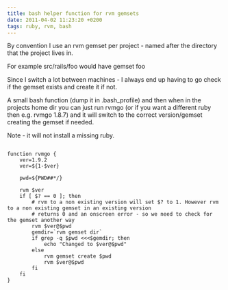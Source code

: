 ```yaml
---
title: bash helper function for rvm gemsets
date: 2011-04-02 11:23:20 +0200
tags: ruby, rvm, bash
---
```


By convention I use an rvm gemset per project - named after the directory that the project lives in.

For example src/rails/foo would have gemset foo

Since I switch a lot between machines - I always end up having to go check if the gemset exists and create it if not.

A small bash function (dump it in .bash_profile) and then when in the projects home dir you can just run rvmgo (or if you want a different ruby then e.g. rvmgo 1.8.7) and it will switch to the correct version/gemset creating the gemset if needed.

Note - it will not install a missing ruby.

<pre><code>
function rvmgo {
    ver=1.9.2
    ver=${1-$ver}

    pwd=${PWD##*/}

    rvm $ver
    if [ $? == 0 ]; then
        # rvm to a non existing version will set $? to 1. However rvm to a non existing gemset in an existing version
        # returns 0 and an onscreen error - so we need to check for the gemset another way
        rvm $ver@$pwd
        gemdir=`rvm gemset dir`
        if grep -q $pwd <<<$gemdir; then
            echo "Changed to $ver@$pwd"
        else
            rvm gemset create $pwd
            rvm $ver@$pwd
        fi
    fi
}
</code></pre>

